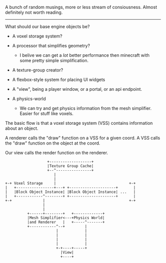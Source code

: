 A bunch of random musings, more or less stream of consiousness. Almost definitely not worth reading.

---

What should our base engine objects be?

 * A voxel storage system?

 * A processor that simplifies geometry?
   * I belive we can get a *lot* better performance then minecraft with some pretty simple simplification.

 * A texture-group creator?

 * A flexbox-style system for placing UI widgets

 * A "view", being a player window, or a portal, or an api endpoint.

 * A physics-world
   * We can try and get physics information from the mesh simplifier. Easier for stuff like voxels.

The basic flow is that a voxel storage system (VSS) contains information about an object.

A renderer calls the "draw" function on a VSS for a given coord. A VSS calls the "draw" function on the object at the coord.

Our view calls the render function on the renderer.

[](/ "Made using http://asciiflow.com/")
```
                   +-------------------+
                   |Texture Group Cache|
                   +--^----------------+
                      |
                      |
+-+ Voxel Storage     |                                 +-+
|   +-----------------+---+ +---------------------+       |
|   |Block Object Instance| |Block Object Instance| ...   |
|   +------------^--------+ +---------------------+       |
+-+              |                                      +-+
                 |
                 |
          +------+--------+   +-------------+
          |Mesh Simplifier<---+Physics World|
          |and Renderer   |   +-----^-------+
          +------------^--+         |
                       |            |
                       |            |
                       |            |
                       |            |
                       +-+----+-----+
                         |View|
                         +----+

```
